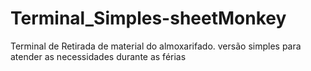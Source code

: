 # Terminal_Simples-sheetMonkey
Terminal de Retirada de material do almoxarifado. versão simples para atender as necessidades durante as férias
